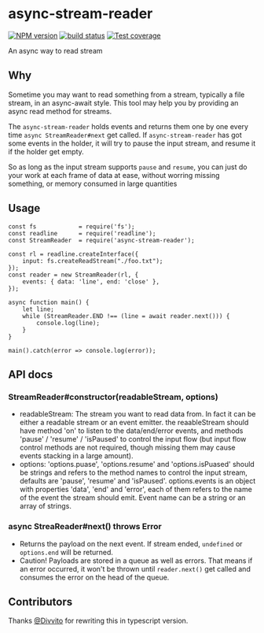 # async-stream-reader

[![NPM version][npm-image]][npm-url]
[![build status][travis-image]][travis-url]
[![Test coverage][coveralls-image]][coveralls-url]

An async way to read stream

## Why

Sometime you may want to read something from a stream, typically a file stream, in an async-await style. This tool may help you by providing an async read method for streams.

The `async-stream-reader` holds events and returns them one by one every time `async StreamReader#next` get called. If `async-stream-reader` has got some events in the holder, it will try to pause the input stream, and resume it if the holder get empty.

So as long as the input stream supports `pause` and `resume`, you can just do your work at each frame of data at ease, without worring missing something, or memory consumed in large quantities

## Usage

```
const fs            = require('fs');
const readline      = require('readline');
const StreamReader  = require('async-stream-reader');

const rl = readline.createInterface({
    input: fs.createReadStream("./foo.txt");
});
const reader = new StreamReader(rl, {
    events: { data: 'line', end: 'close' },
});

async function main() {
    let line;
    while (StreamReader.END !== (line = await reader.next())) {
        console.log(line);
    }
}

main().catch(error => console.log(error));
```

## API docs

### StreamReader#constructor(readableStream, options)

* readableStream: The stream you want to read data from. In fact it can be either a readable stream or an event emitter. the reaableStream should have method 'on' to listen to the data/end/error events, and methods 'pause' / 'resume' / 'isPaused' to control the input flow (but input flow control methods are not required, though missing them may cause events stacking in a large amount). 
* options: 'options.puase', 'options.resume' and 'options.isPuased' should be strings and refers to the method names to control the input stream, defaults are 'pause', 'resume' and 'isPaused'. options.events is an object with properties 'data', 'end' and 'error', each of them refers to the name of the event the stream should emit. Event name can be a string or an array of strings.

### async StreaReader#next() throws Error

* Returns the payload on the next event. If stream ended, `undefined` or `options.end` will be returned.
* Caution! Payloads are stored in a queue as well as errors. That means if an error occurred, it won't be thrown until `reader.next()` get called and consumes the error on the head of the queue.

## Contributors

Thanks [@Divvito](https://github.com/chris-divvito) for rewriting this in typescript version.

[npm-image]: https://img.shields.io/npm/v/async-stream-reader.svg?style=flat-square
[npm-url]: https://npmjs.org/package/async-stream-reader
[travis-image]: https://img.shields.io/travis/viRingbells/async-stream-reader/master.svg?style=flat-square
[travis-url]: https://travis-ci.org/viRingbells/async-stream-reader
[coveralls-image]: https://img.shields.io/codecov/c/github/viRingbells/async-stream-reader.svg?style=flat-square
[coveralls-url]: https://codecov.io/github/viRingbells/async-stream-reader?branch=master
